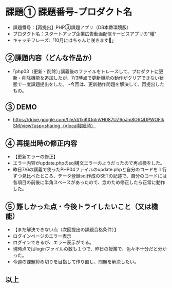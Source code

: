 # 課題① 課題番号-プロダクト名
- 課題番号：【再提出】PHP③課題アプリ（DB本番環境版）
- プロダクト名：スタートアップ企業広告動画配信サービスアプリの"種"
- キャッチフレーズ:「10月にはちゃんと咲きます🌸」

## ②課題内容（どんな作品か）
- ｢php03（更新・削除）｣講義後のファイルをトレースして、プロダクトに更新・削除機能を追加したが、7/3時点で更新機能の動作がクリアできない状態で一度課題提出をした。
-今回は、更新動作問題を解決して、再提出したもの。

## ③ DEMO
- https://drive.google.com/file/d/1kiKlOpInVH087UZ6oJm8ORQDPWOFIkSM/view?usp=sharing（※local接続時）

## ④ 再提出時の修正内容
- 【更新エラーの修正】
- エラー内容がupdate.phpのsql構文エラーのようだったので再点検をした。
- 昨日7/6の講義で使ったPHP04ファイルのupdate.phpと自分のコードを１行ずつ見比べたところ、データ登録sql作成のSETの記述で、自分のコードには各項目の前後に半角スペースがあったので、念のため修正したら正常に動作した。

## ⑤ 難しかった点・今後トライしたいこと（又は機能）
- 【まだ解決できない点（次回提出の課題合格条件）】
- ログインページのエラー表示
- ログインできるが、エラー表示がでる。
- 現時点ではloginファイルの数も１つで、昨日の授業で、色々不十分だと分かった。
- 今週の課題締め切りを目指して作り直し、問題を解決したい。
## 以上